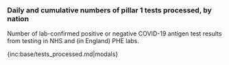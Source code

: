### Daily and cumulative numbers of pillar 1 tests processed, by nation

Number of lab-confirmed positive or negative COVID-19 antigen test results from testing in NHS and (in England) PHE labs.

{inc:base/tests_processed.md|modals}